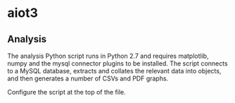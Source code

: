 # aiot3

## Analysis

The analysis Python script runs in Python 2.7 and requires matplotlib, numpy and the mysql connector plugins to be installed. The script connects to a MySQL database, extracts and collates the relevant data into objects, and then generates a number of CSVs and PDF graphs.

Configure the script at the top of the file.